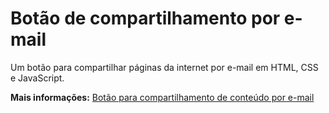 # Botão de compartilhamento por e-mail
Um botão para compartilhar páginas da internet por e-mail em HTML, CSS e JavaScript.

**Mais informações:** [Botão para compartilhamento de conteúdo por e-mail](https://www.blogcyberini.com/2018/08/botao-para-compartilhamento-de-conteudo-email.html
)
